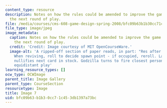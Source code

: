 ```yaml
---
content_type: resource
description: Notes on how the rules could be amended to improve the game will influence
  the next round of play.
file: /media/courses/cms-608-game-design-spring-2008/bfc09b63b1b30cc71c453db1397a73bc_07.jpg
file_type: image/jpeg
image_metadata:
  caption: Notes on how the rules could be amended to improve the game will influence
    the next round of play.
  credit: 'Credit: Image courtesy of MIT OpenCourseWare.'
  image-alt: 'A ripped-off section of paper reads, in part: "Res after 1 turn (post-death).
    When reviving, roll to decide spawn point - if occupied, reroll. Landing in pond
    nullifies next card in stock. Godzilla turns to fire closest person. In case of
    equidistant play'
learning_resource_types: []
ocw_type: OCWImage
parent_title: Image Gallery
parent_type: CourseSection
resourcetype: Image
title: Image 7
uid: bfc09b63-b1b3-0cc7-1c45-3db1397a73bc
---
```


